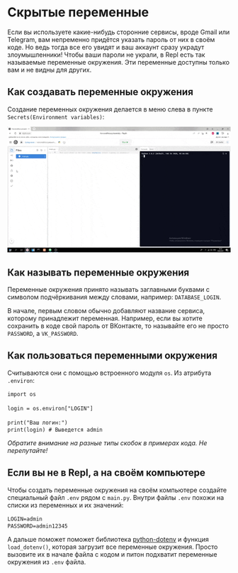 # Скрытые переменные

Если вы используете какие-нибудь сторонние сервисы, вроде Gmail или Telegram, вам непременно придётся указать пароль от них в своём коде. Но ведь тогда все его увидят и ваш аккаунт сразу украдут злоумышленники! Чтобы ваши пароли не украли, в Repl есть так называемые переменные окружения. Эти переменные доступны только вам и не видны для других.

## Как создавать переменные окружения

Создание переменных окружения делается в меню слева в пункте `Secrets(Environment variables)`:

![sample gif](https://github.com/Polus101/resources/blob/master/Encyclopedia/img/repl_secrets.gif)

## Как называть переменные окружения

Переменные окружения принято называть заглавными буквами с символом подчёркивания между словами, например: `DATABASE_LOGIN`.

В начале, первым словом обычно добавляют название сервиса, которому принадлежит переменная. Например, если вы хотите сохранить в коде свой пароль от ВКонтакте, то называйте его не просто `PASSWORD`, а `VK_PASSWORD`.

## Как пользоваться переменными окружения

Считываются они с помощью встроенного модуля `os`. Из атрибута `.environ`:
```python3
import os

login = os.environ["LOGIN"]

print("Ваш логин:")
print(login) # Выведется admin
```

*Обратите внимание на разные типы скобок в примерах кода. Не перепутайте!*

## Если вы не в Repl, а на своём компьютере

Чтобы создать переменные окружения на своём компьютере создайте специальный файл `.env` рядом с `main.py`. Внутри файлы `.env` похожи на списки из переменных и их значений:
```python3
LOGIN=admin
PASSWORD=admin12345
```
А дальше поможет поможет библиотека [python-dotenv](https://pypi.org/project/python-dotenv/) и функция `load_dotenv()`, которая загрузит все переменные окружения. Просто вызовите их в начале файла с кодом и питон подхватит переменные окружения из `.env` файла.
